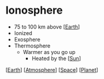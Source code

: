 # Ionosphere

- 75 to 100 km above [[Earth]]
- Ionized
- Exosphere
- Thermosphere
  - Warmer as you go up
    - Heated by the [[Sun]]

[[Earth]] [[Atmosphere]] [[Space]] [[Planet]]

[//begin]: # "Autogenerated link references for markdown compatibility"
[Earth]: earth "Earth 🜨"
[Sun]: sun "Sun"
[Earth]: earth "Earth 🜨"
[Atmosphere]: atmosphere "Atmosphere"
[Space]: space "Space"
[Planet]: planet "Planet"
[//end]: # "Autogenerated link references"